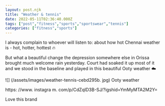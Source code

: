 ```yaml
---
layout: post.njk
title: "Weather & tennis"
date: 2022-05-11T02:36:40.000Z
tags: ["post","fitness","sports","sportswear","tennis"]
categories: ["fitness","sports"]
---
```


I always complain to whoever will listen to: about how hot Chennai weather is - hot, hotter, hottest 🔥

But what a beautiful change the depression somewhere else in Orissa brought much welcome rain yesterday. Court had soaked it up most of it and we stood in the baseline and played in this beautiful Ooty weather ☁️

![] (/assets/images/weather-tennis-cebd295b. jpg) Ooty weather

https: //www. instagra
m. com/p/CdZqID3B-SJ/?igshid=YmMyMTA2M2Y=

Love this brand
